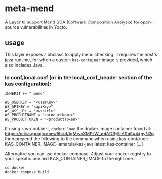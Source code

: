 
# meta-mend

A Layer to support Mend SCA (Software Composition Analysis) for open-source vulnerabilities in Yocto.


## usage

This layer exposes a bbclass to apply mend checking.
It requires the host's java runtime, for which a custom `kas-container` image is provided, which also includes Java.

 ### In conf/local.conf (or in the local_conf_header section of the kas configuration):
    INHERIT += " mend"
    
    WS_USERKEY = "<userKey>"
    WS_APIKEY = "<apiKey>"
    WS_WSS_URL = "<wssUrl>"
    WS_PRODUCTNAME = "<productName>"
    WS_PRODUCTTOKEN = "<productToken>"


If using kas-container, `docker load` the docker image container found at:
https://drive.google.com/file/d/1gMtveXMFtlW_pdADBy5-ARqEu4dgyN7p
then prepend the following to the command when using kas-container:
    KAS_CONTAINER_IMAGE=amarula/kas-java:latest kas-container [...]

Alternative you can use docker-compose. Adjust your docker registry to
your specific one and KAS_CONTAINER_IMAGE to the right one.

    cd docker
    docker compose build
